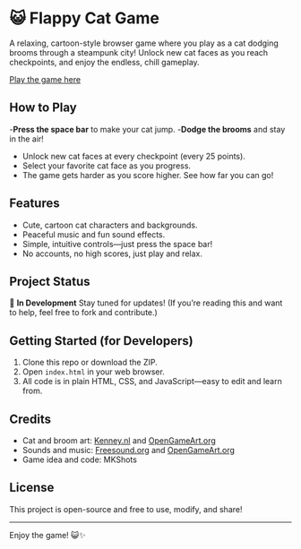 # 😺 Flappy Cat Game

A relaxing, cartoon-style browser game where you play as a cat dodging brooms through a steampunk city!
Unlock new cat faces as you reach checkpoints, and enjoy the endless, chill gameplay.

[Play the game here](https://mkshots.github.io/flappy-cat/)

## How to Play

-**Press the space bar** to make your cat jump.
-**Dodge the brooms** and stay in the air!
- Unlock new cat faces at every checkpoint (every 25 points).
- Select your favorite cat face as you progress.
- The game gets harder as you score higher. See how far you can go!

## Features

- Cute, cartoon cat characters and backgrounds.
- Peaceful music and fun sound effects.
- Simple, intuitive controls—just press the space bar!
- No accounts, no high scores, just play and relax.

## Project Status

🚧 **In Development**
Stay tuned for updates!
(If you’re reading this and want to help, feel free to fork and contribute.)

## Getting Started (for Developers)

1. Clone this repo or download the ZIP.
2. Open `index.html` in your web browser.
3. All code is in plain HTML, CSS, and JavaScript—easy to edit and learn from.

## Credits

- Cat and broom art: [Kenney.nl](https://kenney.nl/assets/) and [OpenGameArt.org](https://opengameart.org/)
- Sounds and music: [Freesound.org](https://freesound.org/) and [OpenGameArt.org](https://opengameart.org/)
- Game idea and code: MKShots

## License

This project is open-source and free to use, modify, and share!

---

Enjoy the game! 😺✨
